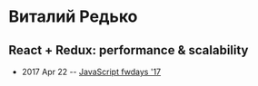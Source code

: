 # Виталий Редько

## React + Redux: performance &amp; scalability
- 2017 Apr 22 -- [JavaScript fwdays &#39;17](https://frameworksdays.com/event/js-frameworks-day-2017/review/react-redux-performance-and-scalability)    
